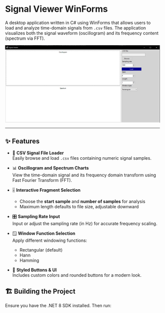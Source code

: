 # Signal Viewer WinForms

A desktop application written in C# using WinForms that allows users to load and analyze time-domain signals from `.csv` files. The application visualizes both the signal waveform (oscillogram) and its frequency content (spectrum via FFT).

![Program Interface](picture.PNG)

---

## ✨ Features

- 📁 **CSV Signal File Loader**  
  Easily browse and load `.csv` files containing numeric signal samples.

- 📊 **Oscillogram and Spectrum Charts**  
  View the time-domain signal and its frequency domain transform using Fast Fourier Transform (FFT).

- 🎚 **Interactive Fragment Selection**  
  - Choose the **start sample** and **number of samples** for analysis  
  - Maximum length defaults to file size, adjustable downward

- 🎛️ **Sampling Rate Input**  
  Input or adjust the sampling rate (in Hz) for accurate frequency scaling.

- 🪟 **Window Function Selection**  
  Apply different windowing functions:
  - Rectangular (default)
  - Hann
  - Hamming

- 🎨 **Styled Buttons & UI**  
  Includes custom colors and rounded buttons for a modern look.



## 🏗️ Building the Project

Ensure you have the .NET 8 SDK installed. Then run:


